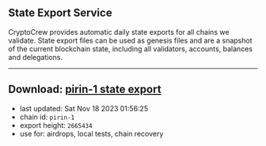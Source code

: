 ## State Export Service
CryptoCrew provides automatic daily state exports for all chains we validate. State export files can be used as genesis files and are a snapshot of the current blockchain state, including all validators, accounts, balances and delegations.

---
**Download: [pirin-1 state export](https://dl.ccvalidators.com/SERVICE/nolus/pirin-1_export_2665434.json)**
---

- last updated: Sat Nov 18 2023 01:56:25
- chain id: `pirin-1`
- export height: `2665434`
- use for: airdrops, local tests, chain recovery
